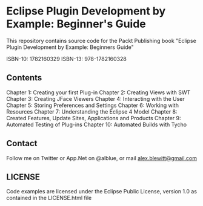 Eclipse Plugin Development by Example: Beginner's Guide
=======================================================

This repository contains source code for the Packt Publishing book
"Eclipse Plugin Development by Example: Beginners Guide"

ISBN-10: 1782160329
ISBN-13: 978-1782160328

Contents
--------

Chapter 1: Creating your first Plug-in
Chapter 2: Creating Views with SWT
Chapter 3: Creating JFace Viewers
Chapter 4: Interacting with the User
Chapter 5: Storing Preferences and Settings
Chapter 6: Working with Resources
Chapter 7: Understanding the Eclipse 4 Model
Chapter 8: Created Features, Update Sites, Applications and Products
Chapter 9: Automated Testing of Plug-ins
Chapter 10: Automated Builds with Tycho

Contact
-------

Follow me on Twitter or App.Net on @alblue, or mail alex.blewitt@gmail.com

LICENSE
-------

Code examples are licensed under the Eclipse Public License, version 1.0
as contained in the LICENSE.html file
